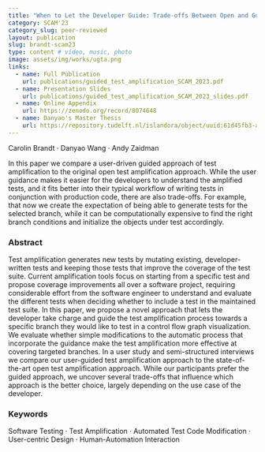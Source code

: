 ```yaml
---
title: "When to Let the Developer Guide: Trade-offs Between Open and Guided Test Amplification"
category: SCAM'23
category_slug: peer-reviewed
layout: publication
slug: brandt-scam23
type: content # video, music, photo
image: assets/img/works/ugta.png
links:
  - name: Full Publication
    url: publications/guided_test_amplification_SCAM_2023.pdf
  - name: Presentation Slides
    url: publications/guided_test_amplification_SCAM_2023_slides.pdf
  - name: Online Appendix
    url: https://zenodo.org/record/8074648
  - name: Danyao's Master Thesis
    url: https://repository.tudelft.nl/islandora/object/uuid:61d45fb3-ac3c-447c-a05d-1f7499725a3b
---
```


Carolin Brandt · Danyao Wang · Andy Zaidman

In this paper we compare a user-driven guided approach of test amplification to the original open test amplification approach.
While the user guidance makes it easier for the developers to understand the amplified tests, and it fits better into their typical workflow of writing tests in conjunction with production code, there are also trade-offs. For example, that now we create the expectation of being able to generate tests for the selected branch, while it can be computationally expensive to find the right branch conditions and initialize the objects under test accordingly.

### Abstract
Test amplification generates new tests by mutating existing, developer-written tests and keeping those tests that improve the coverage of the test suite. Current amplification tools focus on starting from a specific test and propose coverage improvements all over a software project, requiring considerable effort from the software engineer to understand and evaluate the different tests when deciding whether to include a test in the maintained test suite. In this paper, we propose a novel approach that lets the developer take charge and guide the test amplification process towards a specific branch they would like to test in a control flow graph visualization. We evaluate whether simple modifications to the automatic process that incorporate the guidance make the test amplification more effective at covering targeted branches. In a user study and semi-structured interviews we compare our user-guided test amplification approach to the state-of-the-art open test amplification approach. While our participants prefer the guided approach, we uncover several trade-offs that influence which approach is the better choice, largely depending on the use case of the developer.

### Keywords
Software Testing · Test Amplification · Automated Test Code Modification · User-centric Design · Human-Automation Interaction
